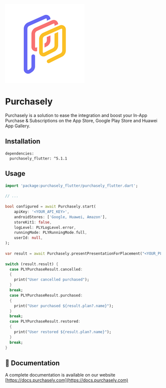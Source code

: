 ![Purchasely](images/icon.png)

# Purchasely

Purchasely is a solution to ease the integration and boost your In-App Purchase & Subscriptions on the App Store, Google Play Store and Huawei App Gallery.

## Installation

```
dependencies:
  purchasely_flutter: ^5.1.1
```

## Usage

```dart
import 'package:purchasely_flutter/purchasely_flutter.dart';

// ...

bool configured = await Purchasely.start(
    apiKey: '<YOUR_API_KEY>',
    androidStores: ['Google, Huawei, Amazon'],
    storeKit1: false,
    logLevel: PLYLogLevel.error,
    runningMode: PLYRunningMode.full,
    userId: null,
);

var result = await Purchasely.presentPresentationForPlacement("<YOUR_PLACEMENT_ID>", isFullscreen: true);

switch (result.result) {
  case PLYPurchaseResult.cancelled:
  {
    print("User cancelled purchased");
  }
  break;
  case PLYPurchaseResult.purchased:
  {
    print("User purchased ${result.plan?.name}");
  }
  break;
  case PLYPurchaseResult.restored:
  {
    print("User restored ${result.plan?.name}");
  }
  break;
}
```

## 🏁 Documentation
A complete documentation is available on our website [https://docs.purchasely.com](https://docs.purchasely.com)